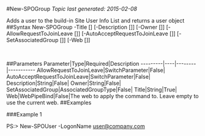 #New-SPOGroup
*Topic last generated: 2015-02-08*

Adds a user to the build-in Site User Info List and returns a user object
##Syntax
    New-SPOGroup -Title [<String>] [-Description [<String>]] [-Owner [<String>]] [-AllowRequestToJoinLeave [<SwitchParameter>]] [-AutoAcceptRequestToJoinLeave [<SwitchParameter>]] [-SetAssociatedGroup [<AssociatedGroupType>]] [-Web [<WebPipeBind>]]

&nbsp;

##Parameters
Parameter|Type|Required|Description
---------|----|--------|-----------
AllowRequestToJoinLeave|SwitchParameter|False|
AutoAcceptRequestToJoinLeave|SwitchParameter|False|
Description|String|False|
Owner|String|False|
SetAssociatedGroup|AssociatedGroupType|False|
Title|String|True|
Web|WebPipeBind|False|The web to apply the command to. Leave empty to use the current web.
##Examples

###Example 1
    
PS:> New-SPOUser -LogonName user@company.com


